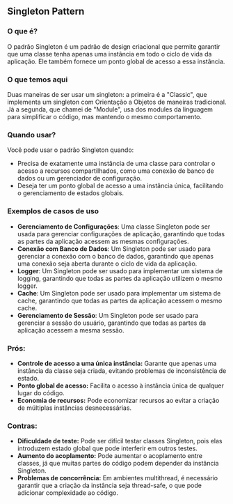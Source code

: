 ## Singleton Pattern

### O que é?
O padrão Singleton é um padrão de design criacional que permite garantir que uma classe tenha apenas uma instância em todo o ciclo de vida da aplicação. Ele também fornece um ponto global de acesso a essa instância.

### O que temos aqui
Duas maneiras de ser usar um singleton: a primeira é a "Classic", que implementa um singleton com Orientação a Objetos de maneiras tradicional. Já a segunda, que chamei de "Module", usa dos modules da linguagem para simplificar o código, mas mantendo o mesmo comportamento.

### Quando usar?
Você pode usar o padrão Singleton quando:
- Precisa de exatamente uma instância de uma classe para controlar o acesso a recursos compartilhados, como uma conexão de banco de dados ou um gerenciador de configuração.
- Deseja ter um ponto global de acesso a uma instância única, facilitando o gerenciamento de estados globais.

### Exemplos de casos de uso
- **Gerenciamento de Configurações**: Uma classe Singleton pode ser usada para gerenciar configurações de aplicação, garantindo que todas as partes da aplicação acessem as mesmas configurações.
- **Conexão com Banco de Dados**: Um Singleton pode ser usado para gerenciar a conexão com o banco de dados, garantindo que apenas uma conexão seja aberta durante o ciclo de vida da aplicação.
- **Logger**: Um Singleton pode ser usado para implementar um sistema de logging, garantindo que todas as partes da aplicação utilizem o mesmo logger.
- **Cache**: Um Singleton pode ser usado para implementar um sistema de cache, garantindo que todas as partes da aplicação acessem o mesmo cache.
- **Gerenciamento de Sessão**: Um Singleton pode ser usado para gerenciar a sessão do usuário, garantindo que todas as partes da aplicação acessem a mesma sessão.

### Prós:
- **Controle de acesso a uma única instância:** Garante que apenas uma instância da classe seja criada, evitando problemas de inconsistência de estado.
- **Ponto global de acesso:** Facilita o acesso à instância única de qualquer lugar do código.
- **Economia de recursos:** Pode economizar recursos ao evitar a criação de múltiplas instâncias desnecessárias.

### Contras:
- **Dificuldade de teste:** Pode ser difícil testar classes Singleton, pois elas introduzem estado global que pode interferir em outros testes.
- **Aumento do acoplamento:** Pode aumentar o acoplamento entre classes, já que muitas partes do código podem depender da instância Singleton.
- **Problemas de concorrência:** Em ambientes multithread, é necessário garantir que a criação da instância seja thread-safe, o que pode adicionar complexidade ao código.

